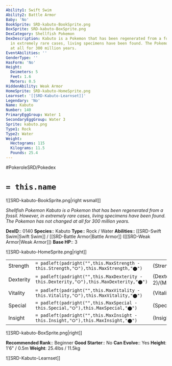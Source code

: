 ```yaml
---
Ability1: Swift Swim
Ability2: Battle Armor
Baby: 'No'
BookSprite: SRD-kabuto-BookSprite.png
BoxSprite: SRD-kabuto-BoxSprite.png
DexCategory: Shellfish Pokemon
DexDescription: Kabuto is a Pokemon that has been regenerated from a fossil. However,
  in extremely rare cases, living specimens have been found. The Pokemon has not changed
  at all for 300 million years.
EventAbilities: ''
GenderType: ''
HasForm: 'No'
Height:
  Deimeters: 5
  Feet: 1.6
  Meters: 0.5
HiddenAbility: Weak Armor
HomeSprite: SRD-kabuto-HomeSprite.png
Learnset: '[[SRD-Kabuto-Learnset]]'
Legendary: 'No'
Name: Kabuto
Number: 140
PrimaryEggGroup: Water 1
SecondaryEggGroup: Water 3
Sprite: kabuto.png
Type1: Rock
Type2: Water
Weight:
  Hectograms: 115
  Kilograms: 11.5
  Pounds: 25.4
---
```


#PokeroleSRD/Pokedex

# `= this.name`

![[SRD-kabuto-BookSprite.png|right wsmall]]

*Shellfish Pokemon*
*Kabuto is a Pokemon that has been regenerated from a fossil. However, in extremely rare cases, living specimens have been found. The Pokemon has not changed at all for 300 million years.*

**DexID**:: 0140
**Species**:: Kabuto
**Type**:: Rock / Water
**Abilities**:: [[SRD-Swift Swim|Swift Swim]] / [[SRD-Battle Armor|Battle Armor]] ([[SRD-Weak Armor|Weak Armor]])
**Base HP**:: 3

![[SRD-kabuto-HomeSprite.png|right]]

|           |                                                                                        |                                          |
| --------- | -------------------------------------------------------------------------------------- | ---------------------------------------- |
| Strength  | `= padleft(padright("",this.MaxStrength - this.Strength,"⭘"),this.MaxStrength,"⬤")`    | (Strength::2)/(MaxStrength::5)   |
| Dexterity | `= padleft(padright("",this.MaxDexterity - this.Dexterity,"⭘"),this.MaxDexterity,"⬤")` | (Dexterity:: 2)/(MaxDexterity::4) |
| Vitality  | `= padleft(padright("",this.MaxVitality - this.Vitality,"⭘"),this.MaxVitality,"⬤")`    | (Vitality::2)/(MaxVitality::5)   |
| Special   | `= padleft(padright("",this.MaxSpecial - this.Special,"⭘"),this.MaxSpecial,"⬤")`       | (Special::2)/(MaxSpecial::4)     |
| Insight   | `= padleft(padright("",this.MaxInsight - this.Insight,"⭘"),this.MaxInsight,"⬤")`       | (Insight::2)/(MaxInsight::4)     |

![[SRD-kabuto-BoxSprite.png|right]]

**Recommended Rank**:: Beginner
**Good Starter**:: No
**Can Evolve**:: Yes
**Height**: 1'6" / 0.5m
**Weight**: 25.4lbs / 11.5kg

![[SRD-Kabuto-Learnset]]